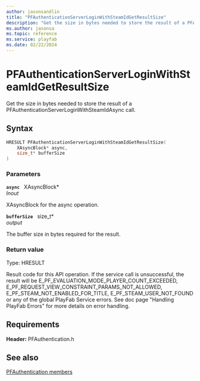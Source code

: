 ```yaml
---
author: jasonsandlin
title: "PFAuthenticationServerLoginWithSteamIdGetResultSize"
description: "Get the size in bytes needed to store the result of a PFAuthenticationServerLoginWithSteamIdAsync call."
ms.author: jasonsa
ms.topic: reference
ms.service: playfab
ms.date: 02/22/2024
---
```


# PFAuthenticationServerLoginWithSteamIdGetResultSize  

Get the size in bytes needed to store the result of a PFAuthenticationServerLoginWithSteamIdAsync call.  

## Syntax  
  
```cpp
HRESULT PFAuthenticationServerLoginWithSteamIdGetResultSize(  
    XAsyncBlock* async,  
    size_t* bufferSize  
)  
```  
  
### Parameters  
  
**`async`** &nbsp; XAsyncBlock*  
*_Inout_*  
  
XAsyncBlock for the async operation.  
  
**`bufferSize`** &nbsp; size_t*  
*output*  
  
The buffer size in bytes required for the result.  
  
  
### Return value
Type: HRESULT
  
Result code for this API operation. If the service call is unsuccessful, the result will be E_PF_EVALUATION_MODE_PLAYER_COUNT_EXCEEDED, E_PF_REQUEST_VIEW_CONSTRAINT_PARAMS_NOT_ALLOWED, E_PF_STEAM_NOT_ENABLED_FOR_TITLE, E_PF_STEAM_USER_NOT_FOUND or any of the global PlayFab Service errors. See doc page "Handling PlayFab Errors" for more details on error handling.
  
  
## Requirements  
  
**Header:** PFAuthentication.h
  
## See also  
[PFAuthentication members](../pfauthentication_members.md)  

  
  
